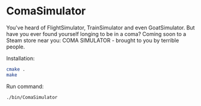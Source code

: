# ComaSimulator
You've heard of FlightSimulator, TrainSimulator and even GoatSimulator.
But have you ever found yourself longing to be in a coma?
Coming soon to a Steam store near you: COMA SIMULATOR - brought to you by terrible people.

Installation:
```bash
cmake .
make
```

Run command:
``` bash
./bin/ComaSimulator
```
